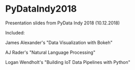 # PyDataIndy2018
Presentation slides from PyData Indy 2018 (10.12.2018)

Included:

  James Alexander's "Data Visualization with Bokeh"
  
  AJ Rader's "Natural Language Processing"
  
  Logan Wendholt's "Building IoT Data Pipelines with Python"
